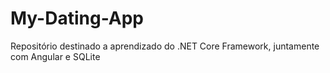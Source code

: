 # My-Dating-App
Repositório destinado a aprendizado do .NET Core Framework, juntamente com Angular e SQLite
